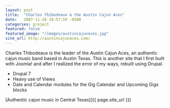 ```yaml
---
layout: post
title:  "Charles Thibodeaux & the Austin Cajun Aces"
date:   2007-11-28 19:57:59 -0500
categories: project
featured: false
featured_image: "/images/austincajunaces.jpg"
site_url: http://austincajunaces.com/
---
```

Charles Thibodeaux is the leader of the Austin Cajun Aces, an authentic cajun music band based in Austin Texas. This is another site that I first built with Joomla! and after I realized the error of my ways, rebuilt using Drupal.

* Drupal 7
* Heavy use of Views
* Date and Calendar modules for the Gig Calendar and Upcoming Gigs blocks

[Authentic cajun music in Central Texas]({{ page.site_url }})